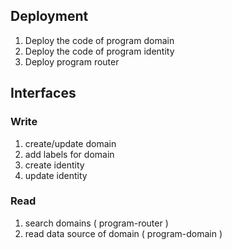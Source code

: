 ## Deployment

1. Deploy the code of program domain
2. Deploy the code of program identity
3. Deploy program router

## Interfaces

### Write

1. create/update domain
2. add labels for domain
3. create identity
4. update identity

### Read

1. search domains ( program-router )
2. read data source of domain ( program-domain )

